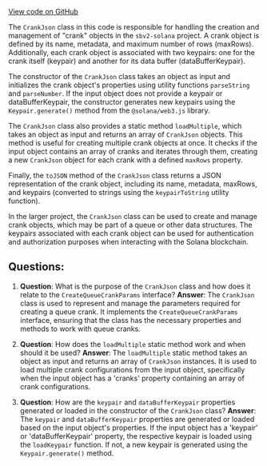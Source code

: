[View code on GitHub](https://github.com/switchboard-xyz/sbv2-solana/blob/master/javascript/solana.js/src/json/crank.ts)

The `CrankJson` class in this code is responsible for handling the creation and management of "crank" objects in the `sbv2-solana` project. A crank object is defined by its name, metadata, and maximum number of rows (maxRows). Additionally, each crank object is associated with two keypairs: one for the crank itself (keypair) and another for its data buffer (dataBufferKeypair).

The constructor of the `CrankJson` class takes an object as input and initializes the crank object's properties using utility functions `parseString` and `parseNumber`. If the input object does not provide a keypair or dataBufferKeypair, the constructor generates new keypairs using the `Keypair.generate()` method from the `@solana/web3.js` library.

The `CrankJson` class also provides a static method `loadMultiple`, which takes an object as input and returns an array of `CrankJson` objects. This method is useful for creating multiple crank objects at once. It checks if the input object contains an array of cranks and iterates through them, creating a new `CrankJson` object for each crank with a defined `maxRows` property.

Finally, the `toJSON` method of the `CrankJson` class returns a JSON representation of the crank object, including its name, metadata, maxRows, and keypairs (converted to strings using the `keypairToString` utility function).

In the larger project, the `CrankJson` class can be used to create and manage crank objects, which may be part of a queue or other data structures. The keypairs associated with each crank object can be used for authentication and authorization purposes when interacting with the Solana blockchain.
## Questions: 
 1. **Question**: What is the purpose of the `CrankJson` class and how does it relate to the `CreateQueueCrankParams` interface?
   **Answer**: The `CrankJson` class is used to represent and manage the parameters required for creating a queue crank. It implements the `CreateQueueCrankParams` interface, ensuring that the class has the necessary properties and methods to work with queue cranks.

2. **Question**: How does the `loadMultiple` static method work and when should it be used?
   **Answer**: The `loadMultiple` static method takes an object as input and returns an array of `CrankJson` instances. It is used to load multiple crank configurations from the input object, specifically when the input object has a 'cranks' property containing an array of crank configurations.

3. **Question**: How are the `keypair` and `dataBufferKeypair` properties generated or loaded in the constructor of the `CrankJson` class?
   **Answer**: The `keypair` and `dataBufferKeypair` properties are generated or loaded based on the input object's properties. If the input object has a 'keypair' or 'dataBufferKeypair' property, the respective keypair is loaded using the `loadKeypair` function. If not, a new keypair is generated using the `Keypair.generate()` method.